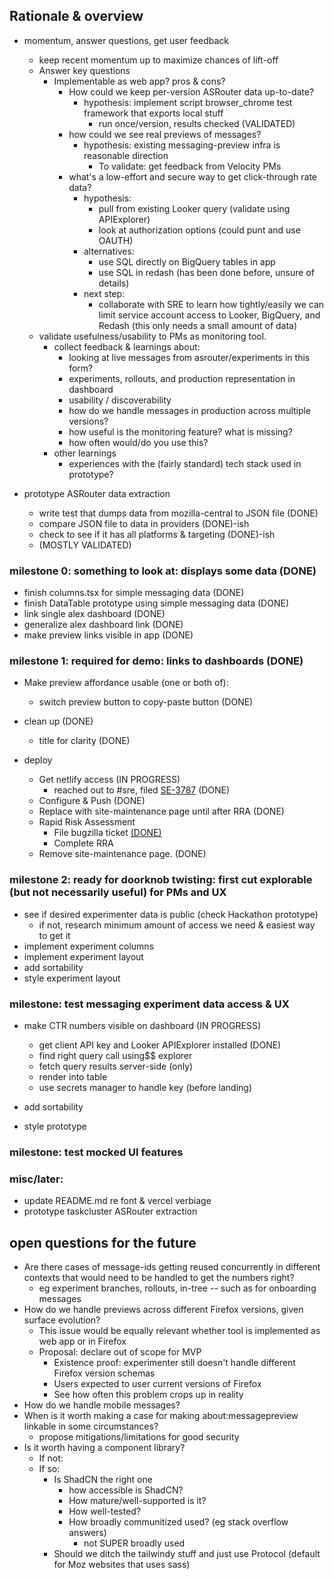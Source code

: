 ## Rationale & overview

* momentum, answer questions, get user feedback
  * keep recent momentum up to maximize chances of lift-off
  * Answer key questions
    * Implementable as web app? pros & cons?
      * How could we keep per-version ASRouter data up-to-date?
        * hypothesis: implement script browser_chrome test framework that exports local stuff
          * run once/version, results checked (VALIDATED)
      * how could we see real previews of messages?
        * hypothesis: existing messaging-preview infra is reasonable direction
          * To validate: get feedback from Velocity PMs
      * what's a low-effort and secure way to get click-through rate data?
        * hypothesis:
          * pull from existing Looker query (validate using APIExplorer)
          * look at authorization options (could punt and use OAUTH)
        * alternatives:
          * use SQL directly on BigQuery tables in app
          * use SQL in redash (has been done before, unsure of details)
        * next step:
          * collaborate with SRE to learn how tightly/easily we can limit service account access to Looker, BigQuery, and Redash (this only needs a small amount of data)
  * validate usefulness/usability to PMs as monitoring tool.
    * collect feedback & learnings about:
      * looking at live messages from asrouter/experiments in this form?
      * experiments, rollouts, and production representation in dashboard
      * usability / discoverability
      * how do we handle messages in production across multiple versions?
      * how useful is the monitoring feature? what is missing?
      * how often would/do you use this?
    * other learnings
      * experiences with the (fairly standard) tech stack used in prototype?

* prototype ASRouter data extraction
  * write test that dumps data from mozilla-central to JSON file (DONE)
  * compare JSON file to data in providers (DONE)-ish
  * check to see if it has all platforms & targeting (DONE)-ish
  * (MOSTLY VALIDATED)

### milestone 0: something to look at: displays some data (DONE)

* finish columns.tsx for simple messaging data (DONE)
* finish DataTable prototype using simple messaging data (DONE)
* link single alex dashboard (DONE)
* generalize alex dashboard link (DONE)
* make preview links visible in app (DONE)

### milestone 1: required for demo: links to dashboards (DONE)

* Make preview affordance usable (one or both of):
  * switch preview button to copy-paste button (DONE)

* clean up (DONE)
  * title for clarity (DONE)

* deploy
  * Get netlify access (IN PROGRESS)
    * reached out to #sre, filed [SE-3787](https://mozilla-hub.atlassian.net/browse/SE-3787) (DONE)
  * Configure & Push (DONE)
  * Replace with site-maintenance page until after RRA (DONE)
  * Rapid Risk Assessment
    * File bugzilla ticket [(DONE)](https://bugzilla.mozilla.org/show_bug.cgi?id=1874503)
    * Complete RRA
  * Remove site-maintenance page. (DONE)

### milestone 2: ready for doorknob twisting: first cut explorable (but not necessarily useful) for PMs and UX

* see if desired experimenter data is public (check Hackathon prototype)
  * if not, research minimum amount of access we need & easiest way to get it
* implement experiment columns
* implement experiment layout
* add sortability
* style experiment layout

### milestone: test messaging experiment data access & UX

* make CTR numbers visible on dashboard (IN PROGRESS)
  * get client API key and Looker APIExplorer installed (DONE)
  * find right query call using$$ explorer
  * fetch query results server-side (only)
  * render into table
  * use secrets manager to handle key (before landing)

* add sortability
* style prototype

### milestone: test mocked UI features

### misc/later:

* update README.md re font & vercel verbiage
* prototype taskcluster ASRouter extraction

## open questions for the future

* Are there cases of message-ids getting reused concurrently in different contexts that would need to be handled to get the numbers right?
  * eg experiment branches, rollouts, in-tree -- such as for onboarding messages
* How do we handle previews across different Firefox versions, given
  surface evolution?
  * This issue would be equally relevant whether tool is implemented as web app or in Firefox
  * Proposal: declare out of scope for MVP
    * Existence proof: experimenter still doesn't handle different Firefox version schemas
    * Users expected to user current versions of Firefox
    * See how often this problem crops up in reality
* How do we handle mobile messages?
* When is it worth making a case for making about:messagepreview linkable
  in some circumstances?
  * propose mitigations/limitations for good security
* Is it worth having a component library?
  * If not:
  * If so:
    * Is ShadCN the right one
      * how accessible is ShadCN?
      * How mature/well-supported is it?
      * How well-tested?
      * How broadly communitized used?  (eg stack overflow answers)
        * not SUPER broadly used
    * Should we ditch the tailwindy stuff and just use Protocol (default for Moz websites that uses sass)
